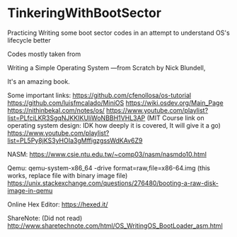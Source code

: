 # TinkeringWithBootSector
Practicing Writing some boot sector codes in an attempt to understand OS's lifecycle better 

Codes mostly taken from 

Writing a Simple Operating System —from Scratch by Nick Blundell,

It's an amazing book. 

Some important links: 
https://github.com/cfenollosa/os-tutorial
https://github.com/luisfmcalado/MiniOS
https://wiki.osdev.org/Main_Page
https://nithinbekal.com/notes/os/
https://www.youtube.com/playlist?list=PLfciLKR3SgqNJKKIKUliWoNBBH1VHL3AP (MIT Course link on operating system design: IDK how deeply it is covered, It will give it a go)
https://www.youtube.com/playlist?list=PL5Py8jKS3yHOIa3gMffigzgssWdKAv6Z9

NASM:
https://www.csie.ntu.edu.tw/~comp03/nasm/nasmdo10.html

Qemu:
qemu-system-x86_64 -drive format=raw,file=x86-64.img  (this works, replace file with binary image file)
https://unix.stackexchange.com/questions/276480/booting-a-raw-disk-image-in-qemu

Online Hex Editor:
https://hexed.it/

ShareNote: (Did not read)
http://www.sharetechnote.com/html/OS_WritingOS_BootLoader_asm.html
